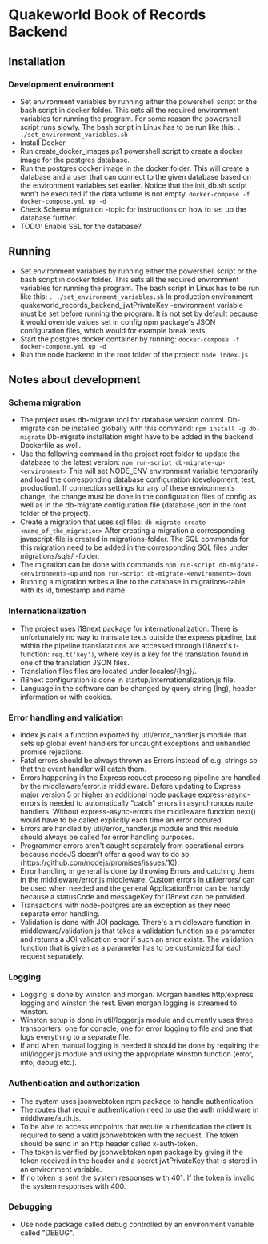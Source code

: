 # Quakeworld Book of Records Backend

## Installation

### Development environment
- Set environment variables by running either the powershell script or the bash script in docker folder. This sets all the required environment variables for running the program. For some reason the powershell script runs slowly. The bash script in Linux has to be run like this:
`. ./set_environment_variables.sh`
- Install Docker
- Run create_docker_images.ps1 powershell script to create a docker image for the postgres database.
- Run the postgres docker image in the docker folder. This will create a database and a user that can connect to the given database based on the environment variables set earlier. Notice that the init_db.sh script won't be executed if the data volume is not empty.
`docker-compose -f docker-compose.yml up -d`
- Check Schema migration -topic for instructions on how to set up the database further.
- TODO: Enable SSL for the database?

## Running
- Set environment variables by running either the powershell script or the bash script in docker folder. This sets all the required environment variables for running the program. The bash script in Linux has to be run like this:
`. ./set_environment_variables.sh`
In production environment quakeworld_records_backend_jwtPrivateKey -environment variable must be set before running the program. It is not set by default because it would override values set in config npm package's JSON configuration files, which would for example break tests.
- Start the postgres docker container by running:
`docker-compose -f docker-compose.yml up -d`
- Run the node backend in the root folder of the project:
`node index.js`

## Notes about development

### Schema migration
- The project uses db-migrate tool for database version control. Db-migrate can be installed globally with this command:
`npm install -g db-migrate`
Db-migrate installation might have to be added in the backend Dockerfile as well.
- Use the following command in the project root folder to update the database to the latest version:
`npm run-script db-migrate-up-<environment>`
This will set NODE_ENV environment variable temporarily and load the corresponding database configuration (development, test, production). If connection settings for any of these environments change, the change must be done in the configuration files of config as well as in the db-migrate configuration file (database.json in the root folder of the project).
- Create a migration that uses sql files:
`db-migrate create <name_of_the_migration>`
After creating a migration a corresponding javascript-file is created in migrations-folder. The SQL commands for this migration need to be added in the corresponding SQL files under migrations/sqls/ -folder. 
- The migration can be done with commands
`npm run-script db-migrate-<environment>-up`
and
`npm run-script db-migrate-<environment>-down`
- Running a migration writes a line to the database in migrations-table with its id, timestamp and name.

### Internationalization
- The project uses i18next package for internationalization. There is unfortunately no way to translate texts outside the express pipeline, but within the pipeline translatations are accessed through i18next's t-function:
`req.t('key')`, 
where key is a key for the translation found in one of the translation JSON files. 
- Translation files files are located under locales/{lng}/.
- i18next configuration is done in startup/internationalization.js file.
- Language in the software can be changed by query string (lng), header information or with cookies.

### Error handling and validation
- index.js calls a function exported by util/error_handler.js module that sets up global event handlers for uncaught exceptions and unhandled promise rejections.
- Fatal errors should be always thrown as Errors instead of e.g. strings so that the event handler will catch them.
- Errors happening in the Express request processing pipeline are handled by the middleware/error.js middleware. Before updating to Express major version 5 or higher an additional node package express-async-errors is needed to automatically "catch" errors in asynchronous route handlers. Without express-async-errors the middleware function next() would have to be called explicitly each time an error occured.
- Errors are handled by util/error_handler.js module and this module should always be called for error handling purposes.
- Programmer errors aren't caught separately from operational errors because nodeJS doesn't offer a good way to do so (https://github.com/nodejs/promises/issues/10).
- Error handling in general is done by throwing Errors and catching them in the middleware/error.js middleware. Custom errors in util/errors/ can be used when needed and the general ApplicationError can be handy because a statusCode and messageKey for i18next can be provided.
- Transactions with node-postgres are an exception as they need separate error handling.
- Validation is done with JOI package. There's a middleware function in middleware/validation.js that takes a validation function as a parameter and returns a JOI validation error if such an error exists. The validation function that is given as a parameter has to be customized for each request separately.

### Logging
- Logging is done by winston and morgan. Morgan handles http/express logging and winston the rest. Even morgan logging is streamed to winston.
- Winston setup is done in util/logger.js module and currently uses three transporters: one for console, one for error logging to file and one that logs everything to a separate file.
- If and when manual logging is needed it should be done by requiring the util/logger.js module and using the appropriate winston function (error, info, debug etc.).

### Authentication and authorization
- The system uses jsonwebtoken npm package to handle authentication.
- The routes that require authentication need to use the auth middlware in middlware/auth.js.
- To be able to access endpoints that require authentication the client is required to send a valid jsonwebtoken with the request. The token should be send in an http header called x-auth-token. 
- The token is verified by jsonwebtoken npm package by giving it the token received in the header and a secret jwtPrivateKey that is stored in an environment variable.
- If no token is sent the system responses with 401. If the token is invalid the system responses with 400.

### Debugging
- Use node package called debug controlled by an environment variable called "DEBUG".